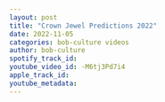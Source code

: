 ```yaml
---
layout: post
title: "Crown Jewel Predictions 2022"
date: 2022-11-05
categories: bob-culture videos
author: bob-culture
spotify_track_id: 
youtube_video_id: -M6tj3Pd7i4
apple_track_id: 
youtube_metadata: 
---
```

